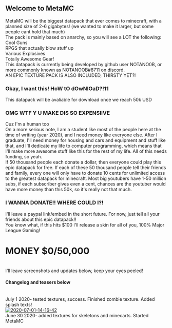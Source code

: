 ## Welcome to MetaMC
MetaMC will be the biggest datapack that ever comes to minecraft, with a planned size of 2-6 gigabytes! (we wanted to make it larger, but some people cant hold that much)
<br>The pack is mainly based on anarchy, so you will see a LOT the following:
<br>Cool Guns
<br>RPGS that actually blow stuff up
<br>Various Explosives
<br>Totally Awesome Gear!
<br>This datapack is currently being developed by github user NOTANO0B, or more commonly known as NOTANOOB#8711 on discord.
<br>AN EPIC TEXTURE PACK IS ALSO INCLUDED, THIRSTY YET?!

### Okay, I want this! HoW tO dOwNlOaD?!11

This datapack will be avaliable for download once we reach 50k USD

### OMG WTF Y U MAKE DIS SO EXPENSIIVE

Cuz I'm a human too
<br>On a more serious note, I am a student like most of the people here at the time of writing (year 2020), and I need money like everyone else. After I graduate, I'll need money for housing and cars and equipment and stuff like that, and I'll dedicate my life to computer programming, which means that I'll make more awesome stuff like this for the rest of my life. All of this needs funding, so yeah.
<br>If 50 thousand people each donate a dollar, then everyone could play this epic datapack for free. If each of these 50 thousand people tell their friends and family, every one will only have to donate 10 cents for unlimited access to the greatest datapack for minecraft. Most big youtubers have 1-50 million subs, if each subscriber gives even a cent, chances are the youtuber would have more money than this 50k, so it's really not that much.

### I WANNA DONATE!! WHERE COULD I?!

I'll leave a paypal link/embed in the short future. For now, just tell all your friends about this epic datapack!!
<br>You know what, if this hits $100 I'll release a skin for all of you, 100% Major League Gaming!

# MONEY $0/50,000
<br>I'll leave screenshots and updates below, keep your eyes peeled!
#### Changelog and teasers below
<br>July 1 2020- tested textures, success. Finished zombie texture. Added splash texts!
<br><a href="https://ibb.co/6w0sJbp"><img src="https://i.ibb.co/yPFsB5M/2020-07-01-14-16-42.png" alt="2020-07-01-14-16-42" border="0"></a>
<br>June 30 2020- added textures for skeletons and minecarts. Started MetaMC
